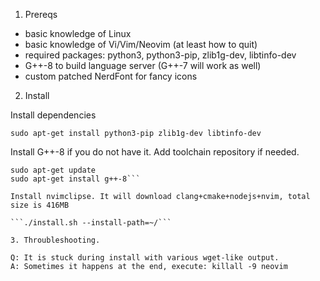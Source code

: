 1. Prereqs

* basic knowledge of Linux
* basic knowledge of Vi/Vim/Neovim (at least how to quit)
* required packages: python3, python3-pip, zlib1g-dev, libtinfo-dev
* G++-8 to build language server (G++-7 will work as well)
* custom patched NerdFont for fancy icons

2. Install

Install dependencies

```sudo apt-get install python3-pip zlib1g-dev libtinfo-dev```

Install G++-8 if you do not have it. Add toolchain repository if needed.

```sudo add-apt-repository ppa:ubuntu-toolchain-r/test
sudo apt-get update
sudo apt-get install g++-8```

Install nvimclipse. It will download clang+cmake+nodejs+nvim, total size is 416MB

```./install.sh --install-path=~/```

3. Throubleshooting.

Q: It is stuck during install with various wget-like output.
A: Sometimes it happens at the end, execute: killall -9 neovim

